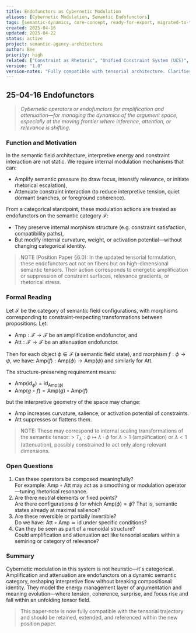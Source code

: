 ```yaml
---
title: Endofunctors as Cybernetic Modulation
aliases: [Cybernetic Modulation, Semantic Endofunctors]
tags: [semantic-dynamics, core-concept, ready-for-export, migrated-to-tensor]
created: 2025-04-16
updated: 2025-04-22
status: active
project: semantic-agency-architecture
author: Bee
priority: high
related: ["Constraint as Rhetoric", "Unified Constraint System (UCS)", "Scaffolding for Semantic Field Dynamics"]
version: "1.0"
version-notes: "Fully compatible with tensorial architecture. Clarifies amplification and attenuation as categorical endofunctors shaping interpretive flow."
---
```


## 25-04-16 Endofunctors

> _Cybernetic operators or endofunctors for amplification and attenuation—for managing the dynamics of the argument space, especially at the moving frontier where inference, attention, or relevance is shifting._

### Function and Motivation  
In the semantic field architecture, interpretive energy and constraint interaction are not static. We require internal modulation mechanisms that can:
- Amplify semantic pressure (to draw focus, intensify relevance, or initiate rhetorical escalation),
- Attenuate constraint interaction (to reduce interpretive tension, quiet dormant branches, or foreground coherence).  

From a categorical standpoint, these modulation actions are treated as endofunctors on the semantic category $\mathcal{F}$:
- They preserve internal morphism structure (e.g. constraint satisfaction, compatibility paths),
- But modify internal curvature, weight, or activation potential—without changing categorical identity.

> NOTE (Position Paper §6.0): In the updated tensorial formulation, these endofunctors act not on fibers but on high-dimensional semantic tensors. Their action corresponds to energetic amplification or suppression of constraint surfaces, relevance gradients, or rhetorical stress.

### Formal Reading  
Let $\mathcal{F}$ be the category of semantic field configurations, with morphisms corresponding to constraint-respecting transformations between propositions.
Let:
- $\mathrm{Amp} : \mathcal{F} \to \mathcal{F}$ be an amplification endofunctor, and  
- $\mathrm{Att} : \mathcal{F} \to \mathcal{F}$ be an attenuation endofunctor.

Then for each object $\phi \in \mathcal{F}$ (a semantic field state), and morphism $f: \phi \to \psi$, we have: $\mathrm{Amp}(f) : \mathrm{Amp}(\phi) \to \mathrm{Amp}(\psi)$ and similarly for $\mathrm{Att}$.

The structure-preserving requirement means:
- $\mathrm{Amp}(\text{id}_\phi) = \text{id}_{\mathrm{Amp}(\phi)}$  
- $\mathrm{Amp}(g \circ f) = \mathrm{Amp}(g) \circ \mathrm{Amp}(f)$  

but the interpretive geometry of the space may change:
- $\mathrm{Amp}$ increases curvature, salience, or activation potential of constraints.  
- $\mathrm{Att}$ suppresses or flattens them.

> NOTE: These may correspond to internal scaling transformations of the semantic tensor:  > $T_\lambda : \phi \mapsto \lambda \cdot \phi$ for $\lambda > 1$ (amplification) or $\lambda < 1$ (attenuation), possibly constrained to act only along relevant dimensions.

### Open Questions
1. Can these operators be composed meaningfully?  
   For example: $\mathrm{Amp} \circ \mathrm{Att}$ may act as a smoothing or modulation operator—tuning rhetorical resonance.
2. Are there neutral elements or fixed points?  
   Are there configurations $\phi$ for which $\mathrm{Amp}(\phi) = \phi$? That is, semantic states already at maximal salience?
3. Are these reversible or partially invertible?  
   Do we have: $\mathrm{Att} \circ \mathrm{Amp} \simeq \text{id}$ under specific conditions?
4. Can they be seen as part of a monoidal structure?  
   Could amplification and attenuation act like tensorial scalars within a semiring or category of relevance?

### Summary
Cybernetic modulation in this system is not heuristic—it's categorical. Amplification and attenuation are endofunctors on a dynamic semantic category, reshaping interpretive flow without breaking compositional identity. They model the energy management layer of argumentation and meaning evolution—where tension, coherence, surprise, and focus rise and fall within an unfolding tensor field.

> This paper-note is now fully compatible with the tensorial trajectory and should be retained, extended, and referenced within the new position paper.